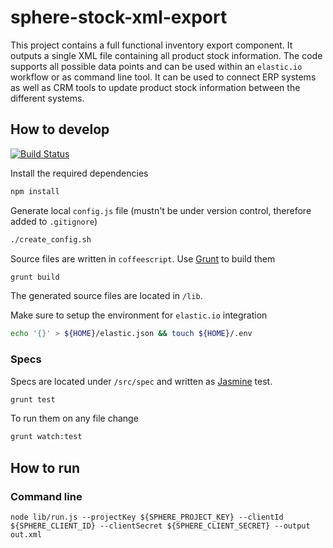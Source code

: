 sphere-stock-xml-export
=======================

This project contains a full functional inventory export component. It outputs a single XML file containing all product stock information. The code supports all possible data points and can be used within an `elastic.io` workflow or as command line tool. It can be used to connect ERP systems as well as CRM tools to update product stock information between the different systems.

## How to develop
[![Build Status](https://travis-ci.org/svenmueller/sphere-stock-xml-export.png?branch=master)](https://travis-ci.org/svenmueller/sphere-stock-xml-export)

Install the required dependencies

```bash
npm install
```

Generate local `config.js` file (mustn't be under version control, therefore added to `.gitignore`)
```bash
./create_config.sh
```

Source files are written in `coffeescript`. Use [Grunt](http://gruntjs.com/) to build them

```bash
grunt build
```

The generated source files are located in `/lib`.

Make sure to setup the environment for `elastic.io` integration

```bash
echo '{}' > ${HOME}/elastic.json && touch ${HOME}/.env
```

### Specs

Specs are located under `/src/spec` and written as [Jasmine](http://pivotal.github.io/jasmine/) test.

```bash
grunt test
```

To run them on any file change

```bash
grunt watch:test
```

## How to run

### Command line
```
node lib/run.js --projectKey ${SPHERE_PROJECT_KEY} --clientId ${SPHERE_CLIENT_ID} --clientSecret ${SPHERE_CLIENT_SECRET} --output out.xml
```
